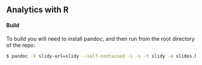 Analytics with R
----------------

#### Build ####

To build you will need to install pandoc, and then run from the root directory of the repo:

```bash
$ pandoc -V slidy-url=slidy --self-contained -i -s -t slidy -o slides.html analytics-with-r.md
```
